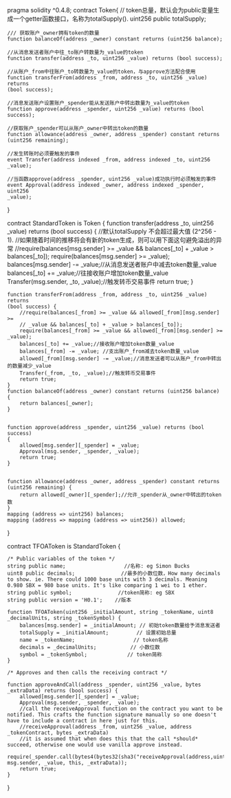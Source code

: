 pragma solidity ^0.4.8;
contract Token{
    // token总量，默认会为public变量生成一个getter函数接口，名称为totalSupply().
    uint256 public totalSupply;

    /// 获取账户_owner拥有token的数量 
    function balanceOf(address _owner) constant returns (uint256 balance);

    //从消息发送者账户中往_to账户转数量为_value的token
    function transfer(address _to, uint256 _value) returns (bool success);

    //从账户_from中往账户_to转数量为_value的token，与approve方法配合使用
    function transferFrom(address _from, address _to, uint256 _value) returns   
    (bool success);

    //消息发送账户设置账户_spender能从发送账户中转出数量为_value的token
    function approve(address _spender, uint256 _value) returns (bool success);

    //获取账户_spender可以从账户_owner中转出token的数量
    function allowance(address _owner, address _spender) constant returns 
    (uint256 remaining);

    //发生转账时必须要触发的事件 
    event Transfer(address indexed _from, address indexed _to, uint256 _value);

    //当函数approve(address _spender, uint256 _value)成功执行时必须触发的事件
    event Approval(address indexed _owner, address indexed _spender, uint256 
    _value);
}

contract StandardToken is Token {
    function transfer(address _to, uint256 _value) returns (bool success) {
        //默认totalSupply 不会超过最大值 (2^256 - 1).
        //如果随着时间的推移将会有新的token生成，则可以用下面这句避免溢出的异常
        //require(balances[msg.sender] >= _value && balances[_to] + _value > balances[_to]);
        require(balances[msg.sender] >= _value);
        balances[msg.sender] -= _value;//从消息发送者账户中减去token数量_value
        balances[_to] += _value;//往接收账户增加token数量_value
        Transfer(msg.sender, _to, _value);//触发转币交易事件
        return true;
    }


    function transferFrom(address _from, address _to, uint256 _value) returns 
    (bool success) {
        //require(balances[_from] >= _value && allowed[_from][msg.sender] >= 
        // _value && balances[_to] + _value > balances[_to]);
        require(balances[_from] >= _value && allowed[_from][msg.sender] >= _value);
        balances[_to] += _value;//接收账户增加token数量_value
        balances[_from] -= _value; //支出账户_from减去token数量_value
        allowed[_from][msg.sender] -= _value;//消息发送者可以从账户_from中转出的数量减少_value
        Transfer(_from, _to, _value);//触发转币交易事件
        return true;
    }
    function balanceOf(address _owner) constant returns (uint256 balance) {
        return balances[_owner];
    }


    function approve(address _spender, uint256 _value) returns (bool success)   
    {
        allowed[msg.sender][_spender] = _value;
        Approval(msg.sender, _spender, _value);
        return true;
    }


    function allowance(address _owner, address _spender) constant returns (uint256 remaining) {
        return allowed[_owner][_spender];//允许_spender从_owner中转出的token数
    }
    mapping (address => uint256) balances;
    mapping (address => mapping (address => uint256)) allowed;
}

contract TFOAToken is StandardToken { 

    /* Public variables of the token */
    string public name;                   //名称: eg Simon Bucks
    uint8 public decimals;               //最多的小数位数，How many decimals to show. ie. There could 1000 base units with 3 decimals. Meaning 0.980 SBX = 980 base units. It's like comparing 1 wei to 1 ether.
    string public symbol;               //token简称: eg SBX
    string public version = 'H0.1';    //版本

    function TFOAToken(uint256 _initialAmount, string _tokenName, uint8 _decimalUnits, string _tokenSymbol) {
        balances[msg.sender] = _initialAmount; // 初始token数量给予消息发送者
        totalSupply = _initialAmount;         // 设置初始总量
        name = _tokenName;                   // token名称
        decimals = _decimalUnits;           // 小数位数
        symbol = _tokenSymbol;             // token简称
    }

    /* Approves and then calls the receiving contract */
    
    function approveAndCall(address _spender, uint256 _value, bytes _extraData) returns (bool success) {
        allowed[msg.sender][_spender] = _value;
        Approval(msg.sender, _spender, _value);
        //call the receiveApproval function on the contract you want to be notified. This crafts the function signature manually so one doesn't have to include a contract in here just for this.
        //receiveApproval(address _from, uint256 _value, address _tokenContract, bytes _extraData)
        //it is assumed that when does this that the call *should* succeed, otherwise one would use vanilla approve instead.
        require(_spender.call(bytes4(bytes32(sha3("receiveApproval(address,uint256,address,bytes)"))), msg.sender, _value, this, _extraData));
        return true;
    }

}
